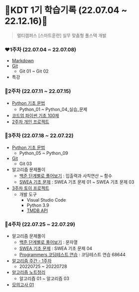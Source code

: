 # 🎀KDT 1기 학습기록 (22.07.04 ~ 22.12.16)🎀

> 멀티캠퍼스 [스마트훈련] 실무 맞춤형 풀스택 개발

### ❤**1주차** (22.07.04 ~ 22.07.08)
- [Markdown](https://github.com/jelly12paw/TIL/tree/main/Markdown)
- [Git](https://github.com/jelly12paw/TIL/tree/main/Git)
  - Git 01 ~ Git 02
- 특강

### 🧡**2주차** (22.07.11 ~ 22.07.15)
- [Python 기초 문법](https://github.com/jelly12paw/TIL/tree/main/Python)
  - Python_01 ~ Python_04_실습_문제
- [코드업 파이썬 기초 100제](https://github.com/jelly12paw/Algorithm/tree/main/CodeUp)
- [2주차 개인 프로젝트](https://github.com/jelly12paw/01-PJT-01/tree/master/1%ED%9A%8C%EC%B0%A8/%EB%B0%95%ED%98%9C%EC%A7%84)

### 💛**3주차** (22.07.18 ~ 22.07.22)
- [Python 기초 문법](https://github.com/jelly12paw/TIL/tree/main/Python)
  - Python_05 ~ Python_09
- [Git](https://github.com/jelly12paw/TIL/tree/main/Git)
  - Git 03
- 알고리즘 문제풀이
  - [백준 단계별로 풀어보기](https://github.com/jelly12paw/Algorithm/tree/main/BAEKJOON) : 입출력과 사칙연산 ~ 함수
  - [SWEA 기초 문제](https://github.com/jelly12paw/Algorithm/tree/main/SWEA) : SWEA 기초 문제 01 ~ SWEA 기초 문제 03
- [3주차 토이 프로젝트](https://github.com/jelly12paw/01-PJT-02/tree/main/1%ED%9A%8C%EC%B0%A8/%EB%B0%95%ED%98%9C%EC%A7%84)
  - 개발 도구
    - Visual Studio Code
    - Python 3.9
    - [TMDB API](https://developers.themoviedb.org/3/getting-started/introduction)
    
### 💚**4주차** (22.07.25 ~ 22.07.29)
- 알고리즘 문제풀이
  - [백준 단계별로 풀어보기](https://github.com/jelly12paw/Algorithm/tree/main/BAEKJOON) : 문자열
  - [SWEA 기초 문제](https://github.com/jelly12paw/Algorithm/tree/main/SWEA) : SWEA 기초 문제 04 
  - [Programmers 코딩테스트 연습](https://github.com/jelly12paw/Algorithm/tree/main/Programmers) : 코딩테스트 연습 68644
- [알고리즘 주간 - 1주차](https://github.com/jelly12paw/01-ALGORITHM/tree/master/1%ED%9A%8C%EC%B0%A8/%EB%B0%95%ED%98%9C%EC%A7%84)
  - 20220725 ~ 20220728
- [알고리즘 노트정리](https://github.com/jelly12paw/TIL/tree/main/Python)
  - 알고리즘 01 ~ 알고리즘 03
- [모의고사 01](https://github.com/jelly12paw/01-PJT-03/tree/master/1%ED%9A%8C%EC%B0%A8/%EB%B0%95%ED%98%9C%EC%A7%84)



